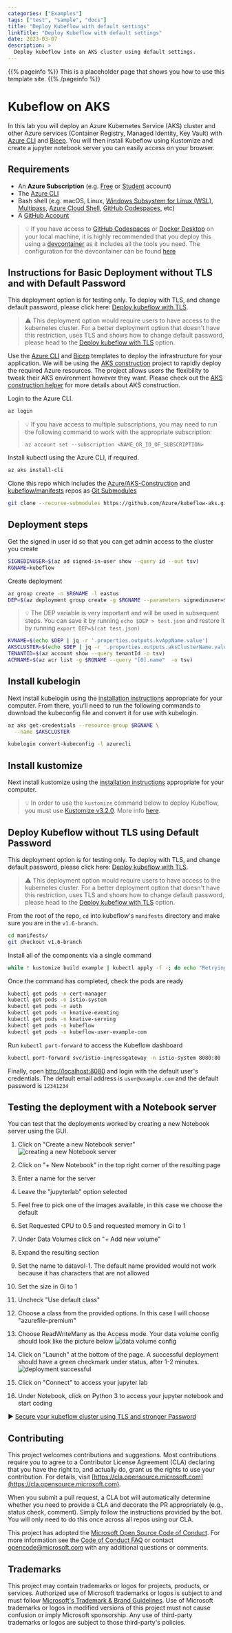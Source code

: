 ```yaml
---
categories: ["Examples"]
tags: ["test", "sample", "docs"]
title: "Deploy Kubeflow with default settings"
linkTitle: "Deploy Kubeflow with default settings"
date: 2023-03-07
description: >
  Deploy kubeflow into an AKS cluster using default settings.
---
```


{{% pageinfo %}}
This is a placeholder page that shows you how to use this template site.
{{% /pageinfo %}}

# Kubeflow on AKS

In this lab you will deploy an Azure Kubernetes Service (AKS) cluster and other Azure services (Container Registry, Managed Identity, Key Vault) with [Azure CLI](https://docs.microsoft.com/cli/azure/install-azure-cli) and [Bicep](https://docs.microsoft.com/azure/azure-resource-manager/bicep/overview). You will then install Kubeflow using Kustomize and create a jupyter notebook server you can easily access on your browser.

## Requirements

- An **Azure Subscription** (e.g. [Free](https://aka.ms/azure-free-account) or [Student](https://aka.ms/azure-student-account) account)
- The [Azure CLI](https://docs.microsoft.com/cli/azure/install-azure-cli)
- Bash shell (e.g. macOS, Linux, [Windows Subsystem for Linux (WSL)](https://docs.microsoft.com/windows/wsl/about), [Multipass](https://multipass.run/), [Azure Cloud Shell](https://docs.microsoft.com/azure/cloud-shell/quickstart), [GitHub Codespaces](https://github.com/features/codespaces), etc)
- A [GitHub Account](https://github.com)

> :bulb: If you have access to [GitHub Codespaces](https://docs.github.com/en/codespaces/overview) or [Docker Desktop](https://www.docker.com/products/docker-desktop/) on your local machine, it is highly recommended that you deploy this using a [devcontainer](https://code.visualstudio.com/docs/devcontainers/containers) as it includes all the tools you need. The configuration for the devcontainer can be found [here](./.devcontainer)

## Instructions for Basic Deployment without TLS and with Default Password

This deployment option is for testing only. To deploy with TLS, and change default password, please click here: [Deploy kubeflow with TLS](./Deploy-with-tls.md).
   > :warning: This deployment option would require users to have access to the kubernetes cluster. For a better deployment option that doesn't have this restriction, uses TLS and shows how to change default password, please head to the [Deploy kubeflow with TLS](./Deploy-with-tls.md) option.

Use the [Azure CLI](https://docs.microsoft.com/cli/azure/install-azure-cli) and [Bicep](https://docs.microsoft.com/azure/azure-resource-manager/bicep/overview) templates to deploy the infrastructure for your application. We will be using the [AKS construction](https://github.com/Azure/AKS-Construction) project to rapidly deploy the required Azure resources. The project allows users the flexibility to tweak their AKS environment however they want. Please check out the [AKS construction helper](https://azure.github.io/AKS-Construction/) for more details about AKS construction.

Login to the Azure CLI.

```bash
az login
```

> :bulb: If you have access to multiple subscriptions, you may need to run the following command to work with the appropriate subscription:
>
> `az account set --subscription <NAME_OR_ID_OF_SUBSCRIPTION>`

Install kubectl using the Azure CLI, if required.

```bash
az aks install-cli
```

Clone this repo which includes the [Azure/AKS-Construction](https://github.com/Azure/AKS-Construction) and [kubeflow/manifests](https://github.com/kubeflow/manifests/tree/v1.6-branch) repos as [Git Submodules](https://git-scm.com/book/en/v2/Git-Tools-Submodules)

```bash
git clone --recurse-submodules https://github.com/Azure/kubeflow-aks.git
```

## Deployment steps

Get the signed in user id so that you can get admin access to the cluster you create

```bash
SIGNEDINUSER=$(az ad signed-in-user show --query id --out tsv)
RGNAME=kubeflow
```

Create deployment

```bash
az group create -n $RGNAME -l eastus
DEP=$(az deployment group create -g $RGNAME --parameters signedinuser=$SIGNEDINUSER -f main.bicep -o json)
```

> :bulb: The DEP variable is very important and will be used in subsequent steps. You can save it by running `echo $DEP > test.json` and restore it by running `export DEP=$(cat test.json)`

```bash
KVNAME=$(echo $DEP | jq -r '.properties.outputs.kvAppName.value')
AKSCLUSTER=$(echo $DEP | jq -r '.properties.outputs.aksClusterName.value')
TENANTID=$(az account show --query tenantId -o tsv)
ACRNAME=$(az acr list -g $RGNAME --query "[0].name"  -o tsv)
```

## Install kubelogin
Next install kubelogin using the [installation instructions](https://github.com/Azure/kubelogin) appropriate for your computer. From there, you'll need to run the following commands to download the kubeconfig file and convert it for use with kubelogin.

```bash
az aks get-credentials --resource-group $RGNAME \
  --name $AKSCLUSTER

kubelogin convert-kubeconfig -l azurecli
```

## Install kustomize

Next install kustomize using the [installation instructions](https://kubectl.docs.kubernetes.io/installation/kustomize/) appropriate for your computer.

> :bulb: In order to use the `kustomize` command below to deploy Kubeflow, you must use [Kustomize v3.2.0](https://github.com/kubernetes-sigs/kustomize/releases/tag/v3.2.0). More info [here](https://github.com/kubeflow/manifests#prerequisites).

## Deploy Kubeflow without TLS using Default Password

This deployment option is for testing only. To deploy with TLS, and change default password, please click here: [Deploy kubeflow with TLS](./Deploy-with-tls.md).
   > :warning: This deployment option would require users to have access to the kubernetes cluster. For a better deployment option that doesn't have this restriction, uses TLS and shows how to change default password, please head to the [Deploy kubeflow with TLS](./Deploy-with-tls.md) option.

From the root of the repo, `cd` into kubeflow's  `manifests` directory and make sure you are in the `v1.6-branch`.

```bash
cd manifests/
git checkout v1.6-branch
```

Install all of the components via a single command

```bash
while ! kustomize build example | kubectl apply -f -; do echo "Retrying to apply resources"; sleep 10; done
```

Once the command has completed, check the pods are ready

```bash
kubectl get pods -n cert-manager
kubectl get pods -n istio-system
kubectl get pods -n auth
kubectl get pods -n knative-eventing
kubectl get pods -n knative-serving
kubectl get pods -n kubeflow
kubectl get pods -n kubeflow-user-example-com
```

Run `kubectl port-forward` to access the Kubeflow dashboard

```bash
kubectl port-forward svc/istio-ingressgateway -n istio-system 8080:80
```

Finally, open [http://localhost:8080](http://localhost:8080/) and login with the default user's credentials. The default email address is `user@example.com` and the default password is `12341234`

## Testing the deployment with a Notebook server
You can test that the deployments worked by creating a new Notebook server using the GUI.

1. Click on "Create a new Notebook server"
![creating a new Notebook server](./images/create-new-notebook-server.png)

1. Click on "+ New Notebook" in the top right corner of the resulting page
1. Enter a name for the server
1. Leave the "jupyterlab" option selected
1. Feel free to pick one of the images available, in this case we choose the default
1. Set Requested CPU to 0.5 and requested memory in Gi to 1
1. Under Data Volumes click on "+ Add new volume"
1. Expand the resulting section
1. Set the name to datavol-1. The default name provided would not work because it has characters that are not allowed
1. Set the size in Gi to 1
1. Uncheck "Use default class"
1. Choose a class from the provided options. In this case I will choose "azurefile-premium"
1. Choose ReadWriteMany as the Access mode. Your data volume config should look like the picture below
    ![data volume config](./images/data-volume-config.png)
1. Click on "Launch" at the bottom of the page. A successful deployment should have a green checkmark under status, after 1-2 minutes.
    ![deployment successful](./images/server-provisioned-successfully.png)
1. Click on "Connect" to access your jupyter lab
1. Under Notebook, click on Python 3 to access your jupyter notebook and start coding

:arrow_forward: [Secure your kubeflow cluster using TLS and stronger Password](./Deploy-with-tls.md)

## Contributing

This project welcomes contributions and suggestions.  Most contributions require you to agree to a
Contributor License Agreement (CLA) declaring that you have the right to, and actually do, grant us
the rights to use your contribution. For details, visit [https://cla.opensource.microsoft.com](https://cla.opensource.microsoft.com).

When you submit a pull request, a CLA bot will automatically determine whether you need to provide
a CLA and decorate the PR appropriately (e.g., status check, comment). Simply follow the instructions
provided by the bot. You will only need to do this once across all repos using our CLA.

This project has adopted the [Microsoft Open Source Code of Conduct](https://opensource.microsoft.com/codeofconduct/).
For more information see the [Code of Conduct FAQ](https://opensource.microsoft.com/codeofconduct/faq/) or
contact [opencode@microsoft.com](mailto:opencode@microsoft.com) with any additional questions or comments.

## Trademarks

This project may contain trademarks or logos for projects, products, or services. Authorized use of Microsoft
trademarks or logos is subject to and must follow
[Microsoft's Trademark & Brand Guidelines](https://www.microsoft.com/legal/intellectualproperty/trademarks/usage/general).
Use of Microsoft trademarks or logos in modified versions of this project must not cause confusion or imply Microsoft sponsorship.
Any use of third-party trademarks or logos are subject to those third-party's policies.
